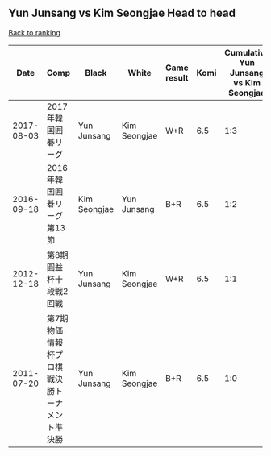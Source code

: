## Yun Junsang vs Kim Seongjae Head to head

[Back to ranking](../../index.md)




| **Date** | **Comp** | **Black** | **White** | **Game result** | **Komi** | **Cumulative Yun Junsang vs Kim Seongjae** | **Yun Junsang streak** | **Kim Seongjae streak** | 
| --- | --- | --- | --- | --- | --- | --- | --- | --- |
| 2017-08-03 | 2017年韓国囲碁リーグ | Yun Junsang | Kim Seongjae | W+R | 6.5 | 1:3 | 0 | 3 | 
| 2016-09-18 | 2016年韓国囲碁リーグ第13節 | Kim Seongjae | Yun Junsang | B+R | 6.5 | 1:2 | 0 | 2 | 
| 2012-12-18 | 第8期圓益杯十段戦2回戦 | Yun Junsang | Kim Seongjae | W+R | 6.5 | 1:1 | 0 | 1 | 
| 2011-07-20 | 第7期物価情報杯プロ棋戦決勝トーナメント準決勝 | Yun Junsang | Kim Seongjae | B+R | 6.5 | 1:0 | 1 | 0 |




